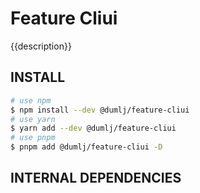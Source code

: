 <!-- This file is dynamically generated. please edit in __readme__ -->

# Feature Cliui

{{description}}

## INSTALL

```bash
# use npm
$ npm install --dev @dumlj/feature-cliui
# use yarn
$ yarn add --dev @dumlj/feature-cliui
# use pnpm
$ pnpm add @dumlj/feature-cliui -D
```

## INTERNAL DEPENDENCIES
